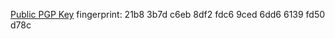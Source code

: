[Public PGP Key](publickey.1kx@i2pmail.com.asc) fingerprint: 21b8 3b7d c6eb 8df2 fdc6 9ced 6dd6 6139 fd50 d78c
